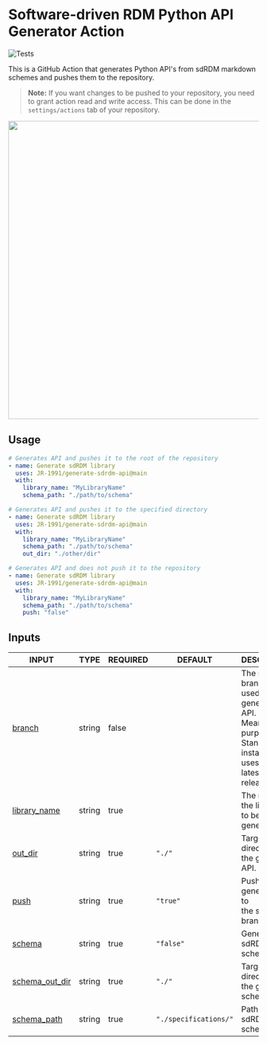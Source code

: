 # Software-driven RDM Python API Generator Action

![Tests](https://github.com/JR-1991/generate-sdrdm-api/actions/workflows/test_action.yml/badge.svg)

This is a GitHub Action that generates Python API's from sdRDM markdown schemes and pushes them to the repository.

> **Note:** If you want changes to be pushed to your repository, you need to grant action read and write access. This can be done in the `settings/actions` tab of your repository.

<p align="center" >
  <img
    src="https://i0.wp.com/user-images.githubusercontent.com/185122/115415646-1487b780-a1c5-11eb-99e2-1cafe81873b5.png?ssl=1"
    width="600"
  />
</p>

## Usage

```yaml
# Generates API and pushes it to the root of the repository
- name: Generate sdRDM library
  uses: JR-1991/generate-sdrdm-api@main
  with:
    library_name: "MyLibraryName"
    schema_path: "./path/to/schema"

# Generates API and pushes it to the specified directory
- name: Generate sdRDM library
  uses: JR-1991/generate-sdrdm-api@main
  with:
    library_name: "MyLibraryName"
    schema_path: "./path/to/schema"
    out_dir: "./other/dir"

# Generates API and does not push it to the repository
- name: Generate sdRDM library
  uses: JR-1991/generate-sdrdm-api@main
  with:
    library_name: "MyLibraryName"
    schema_path: "./path/to/schema"
    push: "false"
```

## Inputs

<!-- AUTO-DOC-INPUT:START - Do not remove or modify this section -->

|                                   INPUT                                    |  TYPE  | REQUIRED |        DEFAULT        |                                                                  DESCRIPTION                                                                  |
|----------------------------------------------------------------------------|--------|----------|-----------------------|-----------------------------------------------------------------------------------------------------------------------------------------------|
|             <a name="input_branch"></a>[branch](#input_branch)             | string |  false   |                       | The sdRDM branch to be <br>used for the generated API. <br>Meant for dev purposes. Standard <br>installaton uses the latest pip <br>release.  |
|    <a name="input_library_name"></a>[library_name](#input_library_name)    | string |   true   |                       |                                                 The name of the library <br>to be generated.                                                  |
|           <a name="input_out_dir"></a>[out_dir](#input_out_dir)            | string |   true   |        `"./"`         |                                                 Target directory for the generated <br>API.                                                   |
|                <a name="input_push"></a>[push](#input_push)                | string |   true   |       `"true"`        |                                             Push the generated API to <br>the specified branch.                                               |
|             <a name="input_schema"></a>[schema](#input_schema)             | string |   true   |       `"false"`       |                                                          Generate the sdRDM schema.                                                           |
| <a name="input_schema_out_dir"></a>[schema_out_dir](#input_schema_out_dir) | string |   true   |        `"./"`         |                                                Target directory for the generated <br>schema.                                                 |
|     <a name="input_schema_path"></a>[schema_path](#input_schema_path)      | string |   true   | `"./specifications/"` |                                                           Path to the sdRDM schema.                                                           |

<!-- AUTO-DOC-INPUT:END -->
